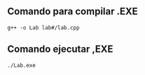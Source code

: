 ## Comando para compilar .EXE
```
g++ -o Lab lab#/lab.cpp
```



## Comando ejecutar ,EXE

```
./Lab.exe
```

